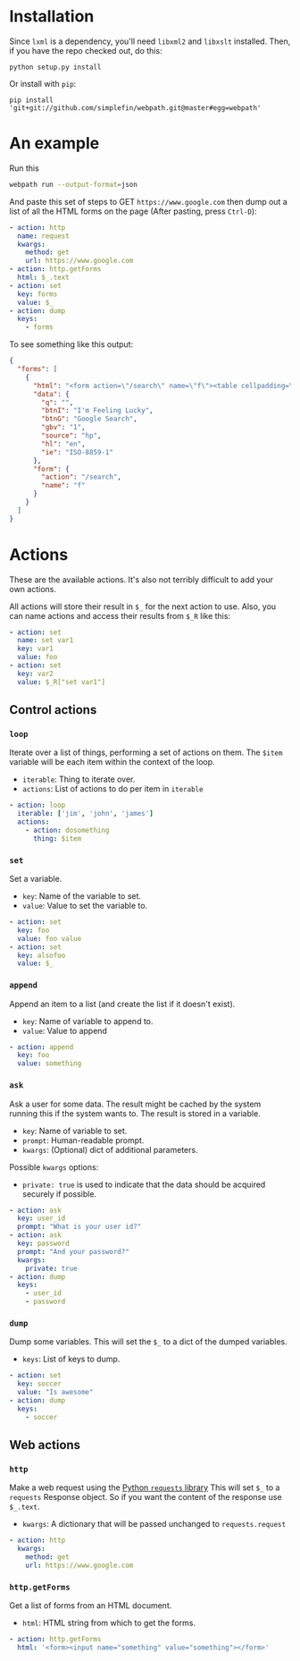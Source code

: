 <!--
Copyright (c) The SimpleFIN Team
See LICENSE for details.
-->

# Installation #

Since `lxml` is a dependency, you'll need `libxml2` and `libxslt` installed.
Then, if you have the repo checked out, do this:

```
python setup.py install
```

Or install with `pip`:

```
pip install 'git+git://github.com/simplefin/webpath.git@master#egg=webpath'
```

# An example #

Run this

```bash
webpath run --output-format=json
```

And paste this set of steps to GET `https://www.google.com` then dump out a list
of all the HTML forms on the page  (After pasting, press `Ctrl-D`):

```yaml
- action: http
  name: request
  kwargs:
    method: get
    url: https://www.google.com
- action: http.getForms
  html: $_.text
- action: set
  key: forms
  value: $_
- action: dump
  keys: 
    - forms
```

To see something like this output:

```json
{
  "forms": [
    {
      "html": "<form action=\"/search\" name=\"f\"><table cellpadding=\"0\" cellspacing=\"0\"><tr valign=\"top\"><td width=\"25%\">&#160;</td><td align=\"center\" nowrap><input name=\"ie\" value=\"ISO-8859-1\" type=\"hidden\"><input value=\"en\" name=\"hl\" type=\"hidden\"><input name=\"source\" type=\"hidden\" value=\"hp\"><div class=\"ds\" style=\"height:32px;margin:4px 0\"><input style=\"color:#000;margin:0;padding:5px 8px 0 6px;vertical-align:top\" autocomplete=\"off\" class=\"lst\" value=\"\" title=\"Google Search\" maxlength=\"2048\" name=\"q\" size=\"57\"></div><br style=\"line-height:0\"><span class=\"ds\"><span class=\"lsbb\"><input class=\"lsb\" value=\"Google Search\" name=\"btnG\" type=\"submit\"></span></span><span class=\"ds\"><span class=\"lsbb\"><input class=\"lsb\" value=\"I'm Feeling Lucky\" name=\"btnI\" onclick=\"if(this.form.q.value)this.checked=1; else top.location='/doodles/'\" type=\"submit\"></span></span></td><td class=\"fl sblc\" align=\"left\" nowrap width=\"25%\"><a href=\"/advanced_search?hl=en&amp;authuser=0\">Advanced search</a><a href=\"/language_tools?hl=en&amp;authuser=0\">Language tools</a></td></tr></table><input id=\"gbv\" name=\"gbv\" type=\"hidden\" value=\"1\"></form>", 
      "data": {
        "q": "", 
        "btnI": "I'm Feeling Lucky", 
        "btnG": "Google Search", 
        "gbv": "1", 
        "source": "hp", 
        "hl": "en", 
        "ie": "ISO-8859-1"
      }, 
      "form": {
        "action": "/search", 
        "name": "f"
      }
    }
  ]
}
```

# Actions #

These are the available actions.  It's also not terribly difficult to add
your own actions.

All actions will store their result in `$_` for the next action to use.  Also,
you can name actions and access their results from `$_R` like this:

```yaml
- action: set
  name: set var1
  key: var1
  value: foo
- action: set
  key: var2
  value: $_R["set var1"]
```

## Control actions ##

### `loop` ###

Iterate over a list of things, performing a set of actions on them.  The
`$item` variable will be each item within the context of the loop.

- `iterable`: Thing to iterate over.
- `actions`: List of actions to do per item in `iterable`

```yaml
- action: loop
  iterable: ['jim', 'john', 'james']
  actions:
    - action: dosomething
      thing: $item
```


### `set` ###

Set a variable.

- `key`: Name of the variable to set.
- `value`: Value to set the variable to.

```yaml
- action: set
  key: foo
  value: foo value
- action: set
  key: alsofoo
  value: $_
```


### `append` ###

Append an item to a list (and create the list if it doesn't exist).

- `key`: Name of variable to append to.
- `value`: Value to append

```yaml
- action: append
  key: foo
  value: something
```


### `ask` ###

Ask a user for some data.  The result might be cached by the system running
this if the system wants to.  The result is stored in a variable.

- `key`: Name of variable to set.
- `prompt`: Human-readable prompt.
- `kwargs`: (Optional) dict of additional parameters.

Possible `kwargs` options:

- `private: true` is used to indicate that the data should be acquired securely
  if possible.

```yaml
- action: ask
  key: user_id
  prompt: "What is your user id?"
- action: ask
  key: password
  prompt: "And your password?"
  kwargs:
    private: true
- action: dump
  keys:
    - user_id
    - password
```


### `dump` ###

Dump some variables.  This will set the `$_` to a dict of the dumped
variables.

- `keys`: List of keys to dump.

```yaml
- action: set
  key: soccer
  value: "Is awesome"
- action: dump
  keys:
    - soccer
```


## Web actions ##


### `http` ###

Make a web request using the [Python `requests` library](http://docs.python-requests.org/)
This will set `$_` to a `requests` Response object.  So if you want the content
of the response use `$_.text`.

- `kwargs`: A dictionary that will be passed unchanged to `requests.request`

```yaml
- action: http
  kwargs:
    method: get
    url: https://www.google.com
```


### `http.getForms` ###

Get a list of forms from an HTML document.

- `html`: HTML string from which to get the forms.

```yaml
- action: http.getForms
  html: '<form><input name="something" value="something"></form>'
```
